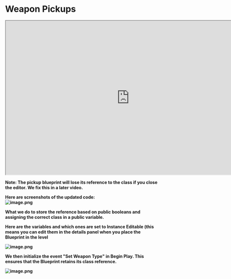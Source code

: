 # Weapon Pickups

<p><iframe title="YouTube video player" src="https://www.youtube.com/embed/8-p8Gw1ezhs?si=kEl8L_xIIG6_F81F" width="800" height="500" allowfullscreen="allowfullscreen" allow="accelerometer; autoplay; clipboard-write; encrypted-media; gyroscope; picture-in-picture; web-share"></iframe></p>
<p><strong>Note: The pickup blueprint will lose its reference to the class if you close the editor. We fix this in a later video.&nbsp;</strong></p>
<p><strong>Here are screenshots of the updated code:<br><img src="https://vertexschool.instructure.com/courses/462/files/27930/preview?verifier=1PIN7oZHpiKIrMTQsoMrX5MF9tWEFnCgeF48gOyS" alt="image.png" data-api-endpoint="https://vertexschool.instructure.com/api/v1/courses/462/files/27930" data-api-returntype="File"><br></strong></p>
<p><strong>What we do to store the reference based on public booleans and assigning the correct class in a public variable.&nbsp;</strong></p>
<p><strong>Here are the variables and which ones are set to Instance Editable (this means you can edit them in the details panel when you place the Blueprint in the level</strong></p>
<p><strong><img src="https://vertexschool.instructure.com/courses/462/files/27931/preview?verifier=0Sno5vbFbrEDXOkWVfSM8pFcHqfNGr3bmMs0PqyN" alt="image.png" data-api-endpoint="https://vertexschool.instructure.com/api/v1/courses/462/files/27931" data-api-returntype="File"></strong></p>
<p><strong>We then initialize the event "Set Weapon Type" in Begin Play. This ensures that the Blueprint retains its class reference.&nbsp;</strong></p>
<p><strong><img src="https://vertexschool.instructure.com/courses/462/files/27932/preview?verifier=yuvGwuk6rfmlusDulln7OuJ1QC1MvDLJqVFqG4JR" alt="image.png" data-api-endpoint="https://vertexschool.instructure.com/api/v1/courses/462/files/27932" data-api-returntype="File"></strong></p>
<p>&nbsp;</p>